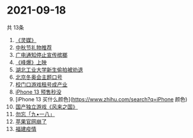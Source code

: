 # 2021-09-18
  共 13条

  <!-- BEGIN -->
  <!-- 最后更新时间:Sat Sep 18 2021 16:14:38 GMT+0000 (Coordinated Universal Time) -->
  1. [《灵媒》](https://www.zhihu.com/search?q=灵媒)
1. [中秋节礼物推荐](https://www.zhihu.com/search?q=中秋节礼物)
1. [广电通知停止宣传槟榔](https://www.zhihu.com/search?q=槟榔)
1. [《峰爆》上映](https://www.zhihu.com/search?q=峰爆)
1. [湖北工业大学新生偷拍被劝退](https://www.zhihu.com/search?q=湖北工业大学)
1. [北京冬奥会主题口号](https://www.zhihu.com/search?q=北京冬奥会)
1. [校门口游戏租号成产业](https://www.zhihu.com/search?q=租号)
1. [iPhone 13 预售秒没](https://www.zhihu.com/search?q=iPhone13)
1. [iPhone 13 买什么颜色](https://www.zhihu.com/search?q=iPhone 颜色)
1. [国产独立游戏《风来之国》](https://www.zhihu.com/search?q=风来之国)
1. [勿忘「九•一八」](https://www.zhihu.com/search?q=九一八)
1. [苹果官网崩了](https://www.zhihu.com/search?q=苹果官网)
1. [福建疫情](https://www.zhihu.com/search?q=福建疫情)
  <!-- END -->
  
